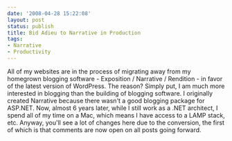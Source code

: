 ```yaml
---
date: '2008-04-28 15:22:08'
layout: post
status: publish
title: Bid Adieu to Narrative in Production
tags:
- Narrative
- Productivity
---
```


All of my websites are in the process of migrating away from my homegrown blogging software - Exposition / Narrative / Rendition - in favor of the latest version of WordPress.  The reason?  Simply put, I am much more interested in blogging than the building of blogging software.  I originally created Narrative because there wasn't a good blogging package for ASP.NET.  Now, almost 6 years later, while I still work as a .NET architect, I spend all of my time on a Mac, which means I have access to a LAMP stack, etc.  Anyway, you'll see a lot of changes here due to the conversion, the first of which is that comments are now open on all posts going forward.
